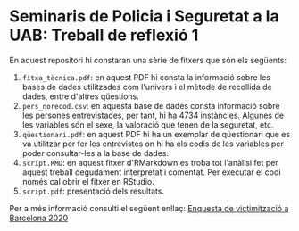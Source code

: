 # Seminaris de Policia i Seguretat a la UAB: Treball de reflexió 1 

En aquest repositori hi constaran una sèrie de fitxers que són els següents:

1. `fitxa_tècnica.pdf`: en aquest PDF hi consta la informació sobre les bases de dades utilitzades com l'univers i el mètode de recollida de dades, entre d'altres qüestions.
2.  `pers_norecod.csv`: en aquesta base de dades consta informació sobre les persones entrevistades, per tant, hi ha 4734 instàncies. Algunes de les variables són el sexe, la valoració que tenen de la seguretat, etc.
3. `qüestionari.pdf`: en aquest PDF hi ha un exemplar de qüestionari que es va utilitzar per fer les entrevistes on hi ha els codis de les variables per poder consultar-les a la base de dades.
5. `script.RMD`: en aquest fitxer d'RMarkdown es troba tot l'anàlisi fet per aquest treball degudament interpretat i comentat. Per executar el codi només cal obrir el fitxer en RStudio.
6. `script.pdf`: presentació dels resultats.

Per a més informació consulti el següent enllaç: [Enquesta de victimització a Barcelona 2020](https://ajuntament.barcelona.cat/ca/informacio-administrativa/registre-enquestes-i-estudis-opinio)
